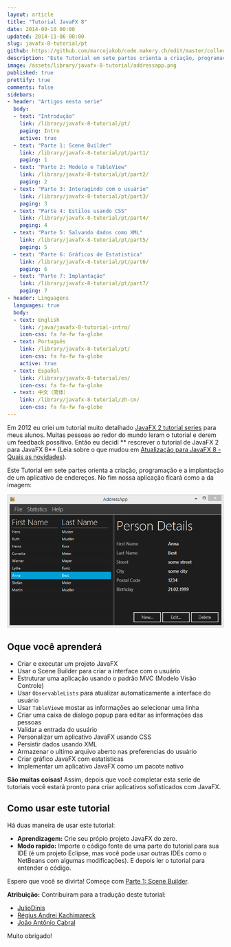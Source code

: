 ```yaml
---
layout: article
title: "Tutorial JavaFX 8"
date: 2014-09-10 00:00
updated: 2014-11-06 00:00
slug: javafx-8-tutorial/pt
github: https://github.com/marcojakob/code.makery.ch/edit/master/collections/library/javafx-8-tutorial-pt.md
description: "Este Tutorial em sete partes orienta a criação, programação e a implantação de um aplicativo de endereços usando JavaFX."
image: /assets/library/javafx-8-tutorial/addressapp.png
published: true
prettify: true
comments: false
sidebars:
- header: "Artigos nesta serie"
  body:
  - text: "Introdução"
    link: /library/javafx-8-tutorial/pt/
    paging: Intro
    active: true
  - text: "Parte 1: Scene Builder"
    link: /library/javafx-8-tutorial/pt/part1/
    paging: 1
  - text: "Parte 2: Modelo e TableView"
    link: /library/javafx-8-tutorial/pt/part2/
    paging: 2
  - text: "Parte 3: Interagindo com o usuário"
    link: /library/javafx-8-tutorial/pt/part3/
    paging: 3
  - text: "Parte 4: Estilos usando CSS"
    link: /library/javafx-8-tutorial/pt/part4/
    paging: 4
  - text: "Parte 5: Salvando dados como XML"
    link: /library/javafx-8-tutorial/pt/part5/
    paging: 5
  - text: "Parte 6: Gráficos de Estatistica"
    link: /library/javafx-8-tutorial/pt/part6/
    paging: 6
  - text: "Parte 7: Implantação"
    link: /library/javafx-8-tutorial/pt/part7/
    paging: 7
- header: Linguagens
  languages: true
  body:
  - text: English
    link: /java/javafx-8-tutorial-intro/
    icon-css: fa fa-fw fa-globe
  - text: Português
    link: /library/javafx-8-tutorial/pt/
    icon-css: fa fa-fw fa-globe
    active: true
  - text: Español
    link: /library/javafx-8-tutorial/es/
    icon-css: fa fa-fw fa-globe
  - text: 中文（简体）
    link: /library/javafx-8-tutorial/zh-cn/
    icon-css: fa fa-fw fa-globe
---
```


Em 2012 eu criei um tutorial muito detalhado [JavaFX 2 tutorial series](/java/javafx-2-tutorial-intro/) para meus alunos. Muitas pessoas ao redor do mundo leram o tutorial e derem um feedback possitivo. Então eu decidi ** rescrever o tutorial de JavaFX 2 para JavaFX 8** (Leia sobre o que mudou em [Atualização para JavaFX 8 - Quais as novidades](/blog/update-to-javafx-8-whats-new/)).

Este Tutorial em sete partes orienta a criação, programação e a implantação de um aplicativo de endereços. No fim nossa aplicação ficará como a da imagem:

![Screenshot AddressApp](/assets/library/javafx-8-tutorial/addressapp.png)


## Oque você aprenderá

* Criar e executar um projeto JavaFX
* Usar o Scene Builder para criar a interface com o usuário
* Estruturar uma aplicação usando o padrão MVC (Modelo Visão Controle)
* Usar `ObservableLists` para atualizar automaticamente a interface do usuário
* Usar `TableView`e mostar as informações ao selecionar uma linha
* Criar uma caixa de dialogo popup para editar as informações das pessoas
* Validar a entrada do usuário
* Personalizar um aplicativo JavaFX usando CSS
* Persistir dados usando XML
* Armazenar o ultimo arquivo aberto nas preferencias do usuário
* Criar gráfico JavaFX com estatísticas
* Implementar um aplicativo JavaFX como um pacote nativo

**São muitas coisas!** Assim, depois que você completar esta serie de tutoriais você estará pronto para criar aplicativos sofisticados com JavaFX.


## Como usar este tutorial

Há duas maneira de usar este tutorial:
* **Aprendizagem:** Crie seu própio projeto JavaFX do zero.
* **Modo rapido:** Importe o código fonte de uma parte do tutorial para sua IDE (é um projeto Eclipse, mas você pode usar outras IDEs como o NetBeans com algumas modificações). E depois ler o tutorial para entender o código.

Espero que você se divirta! Começe com [Parte 1: Scene Builder](/library/javafx-8-tutorial/pt/part1/).


<div class="alert alert-success">
  <strong><i class="fa fa-trophy"></i> Atribuição:</strong> Contribuiram para a tradução deste tutorial:
  <ul>
    <li><a href="https://github.com/JulioDinis" class="alert-link">JulioDinis</a></li> 
    <li><a href="https://github.com/RegiusK" class="alert-link">Régius Andrei Kachimareck</a></li>
    <li><a href="https://github.com/Shura16" class="alert-link">João Antônio Cabral</a></li>
  </ul>
  Muito obrigado!
</div>
